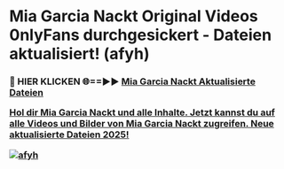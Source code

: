 # Mia Garcia Nackt Original Videos 0nlyFans durchgesickert - Dateien aktualisiert! (afyh)

<h3>🔴 HIER KLICKEN 🌐==►► <a href="https://tinyurl.com/h6vf6nb8" rel="nofollow">Mia Garcia Nackt Aktualisierte Dateien

Hol dir Mia Garcia Nackt und alle Inhalte. Jetzt kannst du auf alle Videos und Bilder von Mia Garcia Nackt zugreifen. Neue aktualisierte Dateien 2025!

[![afyh](https://i.imgur.com/sD4kR3V.gif)](https://tinyurl.com/h6vf6nb8)
